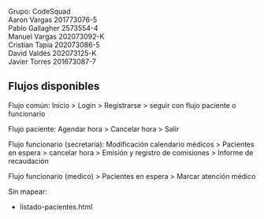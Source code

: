 Grupo: CodeSquad<br/>
Aaron Vargas		201773076-5<br/>
Pablo Gallagher		2573554-4<br/>
Manuel Vargas		202073092-K<br/>
Cristian Tapia		202073086-5<br/>
David Valdés		202073125-K<br/>
Javier Torres		201673087-7

## Flujos disponibles

Flujo común: Inicio > Login > Registrarse > seguir con flujo paciente o funcionario

Flujo paciente: Agendar hora > Cancelar hora > Salir

Flujo funcionario (secretaria): Modificación calendario médicos > Pacientes en espera > cancelar hora > Emisión y registro de comisiones > Informe de recaudación 

Flujo funcionario (medico) > Pacientes en espera > Marcar atención médico


Sin mapear:
- listado-pacientes.html

